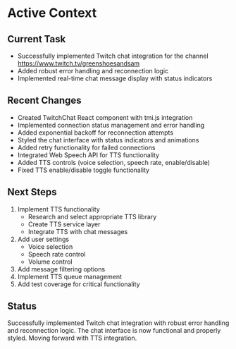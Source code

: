 # Active Context

## Current Task
- Successfully implemented Twitch chat integration for the channel https://www.twitch.tv/greenshoesandsam
- Added robust error handling and reconnection logic
- Implemented real-time chat message display with status indicators

## Recent Changes
- Created TwitchChat React component with tmi.js integration
- Implemented connection status management and error handling
- Added exponential backoff for reconnection attempts
- Styled the chat interface with status indicators and animations
- Added retry functionality for failed connections
- Integrated Web Speech API for TTS functionality
- Added TTS controls (voice selection, speech rate, enable/disable)
- Fixed TTS enable/disable toggle functionality

## Next Steps
1. Implement TTS functionality
   - Research and select appropriate TTS library
   - Create TTS service layer
   - Integrate TTS with chat messages
2. Add user settings
   - Voice selection
   - Speech rate control
   - Volume control
3. Add message filtering options
4. Implement TTS queue management
5. Add test coverage for critical functionality

## Status
Successfully implemented Twitch chat integration with robust error handling and reconnection logic. The chat interface is now functional and properly styled. Moving forward with TTS integration.